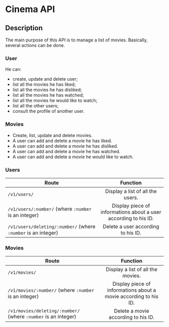 # Cinema API

## Description

The main purpose of this API is to manage a list of movies.
Basically, several actions can be done.

### User

He can:

* create, update and delete user;
* list all the movies he has liked;
* list all the movies he has disliked;
* list all the movies he has watched;
* list all the movies he would like to watch;
* list all the other users;
* consult the profile of another user.

### Movies

* Create, list, update and delete movies.
* A user can add and delete a movie he has liked.
* A user can add and delete a movie he has disliked.
* A user can add and delete a movie he has watched.
* A user can add and delete a movie he would like to watch.

### Users

| Route                                                         | Function         
| -------------                                                 |:--------------------------------:                               |
| `/v1/users/`                                                  | Display a list of all the users.                                |
| `/v1/users/:number/` (where `:number` is an integer)          | Display piece of informations about a user according to his ID. |
| `/v1/users/deleting/:number/` (where `:number` is an integer) | Delete a user according to his ID.                              |

### Movies

| Route                                                          | Function         
| -------------                                                  |:--------------------------------:                                 |
| `/v1/movies/`                                                  | Display a list of all the movies.                                 |
| `/v1/movies/:number/` (where `:number` is an integer)          | Display piece of informations about a movie according to his ID.  |
| `/v1/movies/deleting/:number/` (where `:number` is an integer) | Delete a movie according to his ID.                               |
